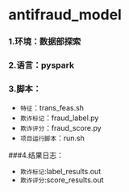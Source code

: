 antifraud_model
====

### 1.环境：数据部探索
### 2.语言：pyspark
### 3.脚本：
  * `特征`：trans_feas.sh 
  * `欺诈标记`：fraud_label.py
  * `欺诈评分`：fraud_score.py
  * `项目运行脚本`：run.sh

###4.结果日志：
  * `欺诈标记`:label_results.out
  * `欺诈评分`:score_results.out 
